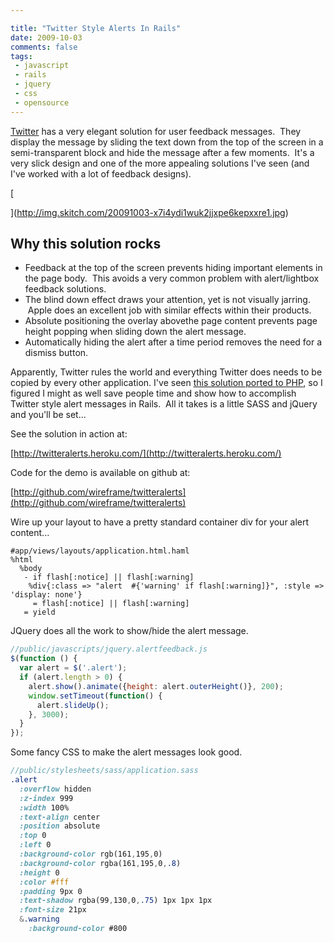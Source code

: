 ```yaml
---

title: "Twitter Style Alerts In Rails"
date: 2009-10-03
comments: false
tags:
 - javascript
 - rails
 - jquery
 - css
 - opensource
---
```


[Twitter](http://twitter.com/) has a very elegant solution for user feedback messages.  They display the message by sliding the text down from the top of the screen in a semi-transparent block and hide the message after a few moments.  It's a very slick design and one of the more appealing solutions I've seen (and I've worked with a lot of feedback designs).


[](http://img.skitch.com/20091003-x7i4ydi1wuk2jjxpe6kepxxre1.jpg)

[

](http://img.skitch.com/20091003-x7i4ydi1wuk2jjxpe6kepxxre1.jpg)


Why this solution rocks
-----------------------

  - Feedback at the top of the screen prevents hiding important elements in the page body.  This avoids a very common problem with alert/lightbox feedback solutions.
  - The blind down effect draws your attention, yet is not visually jarring.  Apple does an excellent job with similar effects within their products.
  - Absolute positioning the overlay abovethe page content prevents page height popping when sliding down the alert message.
  - Automatically hiding the alert after a time period removes the need for a dismiss button.


Apparently, Twitter rules the world and everything Twitter does needs to be copied by every other application. I've seen [this solution ported to PHP](http://briancray.com/2009/05/06/twitter-style-alert-jquery-cs-php/), so I figured I might as well save people time and show how to accomplish Twitter style alert messages in Rails.  All it takes is a little SASS and jQuery and you'll be set...


See the solution in action at:

[http://twitteralerts.heroku.com/](http://twitteralerts.heroku.com/)



Code for the demo is available on github at:

[http://github.com/wireframe/twitteralerts](http://github.com/wireframe/twitteralerts)



Wire up your layout to have a pretty standard container div for your alert content...

```haml
#app/views/layouts/application.html.haml
%html
  %body
   - if flash[:notice] || flash[:warning]
    %div{:class => "alert  #{'warning' if flash[:warning]}", :style => 'display: none'}
     = flash[:notice] || flash[:warning]
   = yield
```


JQuery does all the work to show/hide the alert message.

```javascript
//public/javascripts/jquery.alertfeedback.js
$(function () {
  var alert = $('.alert');
  if (alert.length > 0) {
    alert.show().animate({height: alert.outerHeight()}, 200);
    window.setTimeout(function() {
      alert.slideUp();
    }, 3000);
  }
});
```


Some fancy CSS to make the alert messages look good.

```sass
//public/stylesheets/sass/application.sass
.alert
  :overflow hidden
  :z-index 999
  :width 100%
  :text-align center
  :position absolute
  :top 0
  :left 0
  :background-color rgb(161,195,0)
  :background-color rgba(161,195,0,.8)
  :height 0
  :color #fff
  :padding 9px 0
  :text-shadow rgba(99,130,0,.75) 1px 1px 1px
  :font-size 21px
  &.warning
    :background-color #800
```
